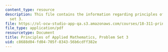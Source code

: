 ```yaml
---
content_type: resource
description: This file contains the information regarding principles of applied mathematics,problem
  set 3.
file: https://ol-ocw-studio-app-qa.s3.amazonaws.com/courses/18-311-principles-of-applied-mathematics-spring-2014/c8688d04fd04705f834356b6cdff382e_MIT18_311S14_ProblemSet3.pdf
file_type: application/pdf
resourcetype: Document
title: Principles of Applied Mathematics, Problem Set 3
uid: c8688d04-fd04-705f-8343-56b6cdff382e
---
```

